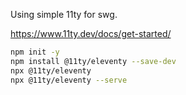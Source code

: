 Using simple 11ty for swg.

https://www.11ty.dev/docs/get-started/

```bash
npm init -y
npm install @11ty/eleventy --save-dev
npx @11ty/eleventy
npx @11ty/eleventy --serve
```